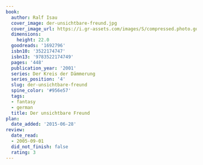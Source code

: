 ```yaml
---
book:
  author: Ralf Isau
  cover_image: der-unsichtbare-freund.jpg
  cover_image_url: https://i.gr-assets.com/images/S/compressed.photo.goodreads.com/books/1186999387l/1692796.jpg
  dimensions:
    height: 22.0
  goodreads: '1692796'
  isbn10: '3522174747'
  isbn13: '9783522174749'
  pages: '448'
  publication_year: '2001'
  series: Der Kreis der Dämmerung
  series_position: '4'
  slug: der-unsichtbare-freund
  spine_color: '#956e57'
  tags:
  - fantasy
  - german
  title: Der unsichtbare Freund
plan:
  date_added: '2015-06-28'
review:
  date_read:
  - 2005-09-01
  did_not_finish: false
  rating: 3
---
```

